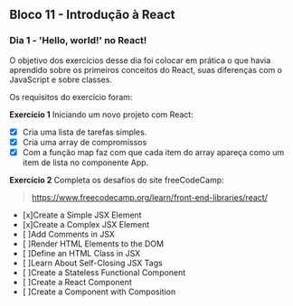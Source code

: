 ## Bloco 11 - Introdução à React
### Dia 1 - 'Hello, world!' no React!

O objetivo dos exercícios desse dia foi colocar em prática o que havia aprendido sobre os primeiros conceitos do React, suas diferenças com o JavaScript e sobre classes.

Os requisitos do exercí­cio foram:

**Exercício 1**
Iniciando um novo projeto com React:

- [x] Cria uma lista de tarefas simples.
- [x] Cria uma array de compromissos
- [x] Com a função map faz com que cada item do array apareça como um item de lista no componente App.

**Exercício 2**
Completa os desafios do site freeCodeCamp:
> https://www.freecodecamp.org/learn/front-end-libraries/react/

- [x]Create a Simple JSX Element
- [x]Create a Complex JSX Element
- [ ]Add Comments in JSX
- [ ]Render HTML Elements to the DOM
- [ ]Define an HTML Class in JSX
- [ ]Learn About Self-Closing JSX Tags
- [ ]Create a Stateless Functional Component
- [ ]Create a React Component
- [ ]Create a Component with Composition
